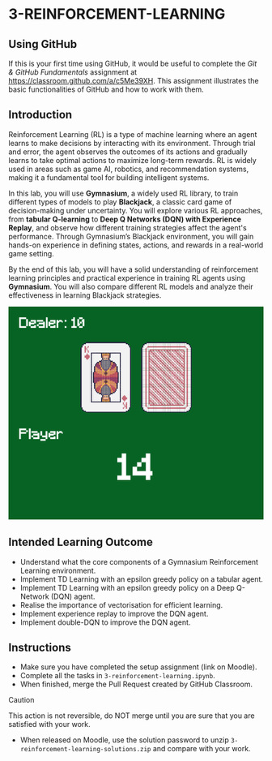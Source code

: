 # 3-REINFORCEMENT-LEARNING

## Using GitHub
If this is your first time using GitHub, it would be useful to complete the _Git & GitHub Fundamentals_ assignment at https://classroom.github.com/a/c5Me39XH.
This assignment illustrates the basic functionalities of GitHub and how to work with them.

## Introduction

Reinforcement Learning (RL) is a type of machine learning where an agent learns to make decisions by interacting with its environment. Through trial and error, the agent observes the outcomes of its actions and gradually learns to take optimal actions to maximize long-term rewards. RL is widely used in areas such as game AI, robotics, and recommendation systems, making it a fundamental tool for building intelligent systems.

In this lab, you will use **Gymnasium**, a widely used RL library, to train different types of models to play **Blackjack**, a classic card game of decision-making under uncertainty. You will explore various RL approaches, from **tabular Q-learning** to **Deep Q Networks (DQN) with Experience Replay**, and observe how different training strategies affect the agent's performance. Through Gymnasium’s Blackjack environment, you will gain hands-on experience in defining states, actions, and rewards in a real-world game setting.

By the end of this lab, you will have a solid understanding of reinforcement learning principles and practical experience in training RL agents using **Gymnasium**. You will also compare different RL models and analyze their effectiveness in learning Blackjack strategies.

![](figures/blackjack.gif)

## Intended Learning Outcome
* Understand what the core components of a Gymnasium Reinforcement Learning environment.
* Implement TD Learning with an epsilon greedy policy on a tabular agent.
* Implement TD Learning with an epsilon greedy policy on a Deep Q-Network (DQN) agent.
* Realise the importance of vectorisation for efficient learning.
* Implement experience replay to improve the DQN agent.
* Implement double-DQN to improve the DQN agent.


## Instructions
* Make sure you have completed the setup assignment (link on Moodle). 
* Complete all the tasks in `3-reinforcement-learning.ipynb`.
* When finished, merge the Pull Request created by GitHub Classroom.

> [!CAUTION]
> This action is not reversible, do NOT merge until you are sure that you are satisfied with your work.

* When released on Moodle, use the solution password to unzip `3-reinforcement-learning-solutions.zip` and compare with your work.